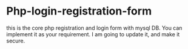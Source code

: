 # Php-login-registration-form
this is the core php registration and login form with mysql DB.
You can implement it as your requirement.
I am going to update it, and make it secure.
